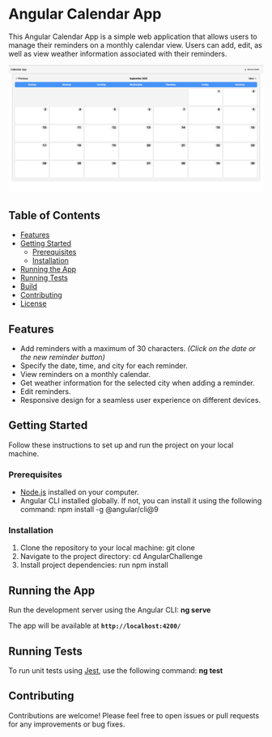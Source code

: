 # Angular Calendar App

This Angular Calendar App is a simple web application that allows users to manage their reminders on a monthly calendar view. Users can add, edit, as well as view weather information associated with their reminders.

![Screenshot](./src/assets/CalendarApp-Screenshot.png)

## Table of Contents

- [Features](#features)
- [Getting Started](#getting-started)
  - [Prerequisites](#prerequisites)
  - [Installation](#installation)
- [Running the App](#running-the-app)
- [Running Tests](#running-tests)
- [Build](#build)
- [Contributing](#contributing)
- [License](#license)

## Features

- Add reminders with a maximum of 30 characters. *(Click on the date or the new reminder button)*
- Specify the date, time, and city for each reminder.
- View reminders on a monthly calendar.
- Get weather information for the selected city when adding a reminder.
- Edit reminders.
- Responsive design for a seamless user experience on different devices.

## Getting Started

Follow these instructions to set up and run the project on your local machine.

### Prerequisites

- [Node.js](https://nodejs.org/) installed on your computer.
- Angular CLI installed globally. If not, you can install it using the following command: npm install -g @angular/cli@9


### Installation

1. Clone the repository to your local machine: git clone <repository-url>
2. Navigate to the project directory: cd AngularChallenge
3. Install project dependencies: run npm install

## Running the App

Run the development server using the Angular CLI: **ng serve**

The app will be available at **`http://localhost:4200/`**

## Running Tests

To run unit tests using [Jest](https://jestjs.io/docs/testing-frameworks), use the following command: **ng test**

## Contributing

Contributions are welcome! Please feel free to open issues or pull requests for any improvements or bug fixes.

